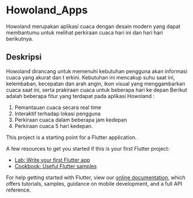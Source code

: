# Howoland_Apps

Howoland merupakan aplikasi cuaca dengan desain modern yang dapat membantumu untuk melihat perkiraan cuaca hari ini dan hari hari berikutnya.

## Deskripsi

Howoland dirancang untuk memenuhi kebutuhan pengguna akan informasi cuaca yang akurat dan t
erkini. Kebutuhan ini mencakup suhu saat ini, kelembaban, kecepatan dan arah angin, ikon visual yang menggambarkan cuaca saat ini, serta prakiraan cuaca untuk beberapa hari ke depan
Berikut adalah beberapa fitur yang terdapat pada aplikasi Howoland :
1. Pemantauan cuaca secara real time
2. Interaktif terhadap lokasi pengguna
3. Perkiraan cuaca dalam beberapa jam kedepan
4. Perkiraan cuaca 5 hari kedepan.

This project is a starting point for a Flutter application.

A few resources to get you started if this is your first Flutter project:

- [Lab: Write your first Flutter app](https://flutter.dev/docs/get-started/codelab)
- [Cookbook: Useful Flutter samples](https://flutter.dev/docs/cookbook)

For help getting started with Flutter, view our
[online documentation](https://flutter.dev/docs), which offers tutorials,
samples, guidance on mobile development, and a full API reference.
